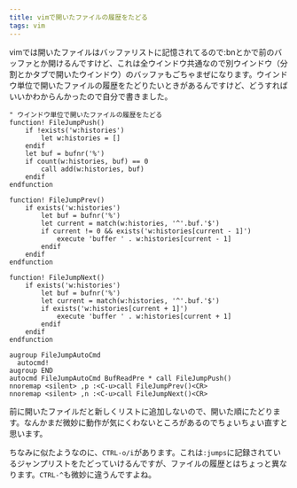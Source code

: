 ```yaml
---
title: vimで開いたファイルの履歴をたどる
tags: vim
---
```


vimでは開いたファイルはバッファリストに記憶されてるので:bnとかで前のバッファとか開けるんですけど、これは全ウインドウ共通なので別ウインドウ（分割とかタブで開いたウインドウ）のバッファもごちゃまぜになります。ウインドウ単位で開いたファイルの履歴をたどりたいときがあるんですけど、どうすればいいかわからんかったので自分で書きました。

```vim
" ウインドウ単位で開いたファイルの履歴をたどる
function! FileJumpPush()
    if !exists('w:histories')
        let w:histories = []
    endif
    let buf = bufnr('%')
    if count(w:histories, buf) == 0
        call add(w:histories, buf)
    endif
endfunction

function! FileJumpPrev()
    if exists('w:histories')
        let buf = bufnr('%')
        let current = match(w:histories, '^'.buf.'$')
        if current != 0 && exists('w:histories[current - 1]')
            execute 'buffer ' . w:histories[current - 1]
        endif
    endif
endfunction

function! FileJumpNext()
    if exists('w:histories')
        let buf = bufnr('%')
        let current = match(w:histories, '^'.buf.'$')
        if exists('w:histories[current + 1]')
            execute 'buffer ' . w:histories[current + 1]
        endif
    endif
endfunction

augroup FileJumpAutoCmd
  autocmd!
augroup END
autocmd FileJumpAutoCmd BufReadPre * call FileJumpPush()
nnoremap <silent> ,p :<C-u>call FileJumpPrev()<CR>
nnoremap <silent> ,n :<C-u>call FileJumpNext()<CR>
```

前に開いたファイルだと新しくリストに追加しないので、開いた順にたどります。なんかまだ微妙に動作が気にくわないところがあるのでちょいちょい直すと思います。

ちなみに似たようなのに、`CTRL-o/i`があります。これは`:jumps`に記録されているジャンプリストをたどっていけるんですが、ファイルの履歴とはちょっと異なります。`CTRL-^`も微妙に違うんですよね。
